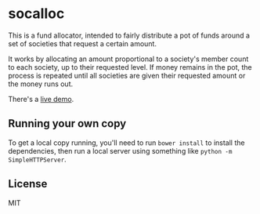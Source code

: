 socalloc
========

This is a fund allocator, intended to fairly distribute a pot of funds around a set of societies that request a certain amount.

It works by allocating an amount proportional to a society's member count to each society, up to their requested level. If money remains in the pot, the process is repeated until all societies are given their requested amount or the money runs out.

There's a [live demo](http://www.olane.uk/socalloc/).


Running your own copy
---------------------

To get a local copy running, you'll need to run `bower install` to install the dependencies, then run a local server using something like `python -m SimpleHTTPServer`.


License
-------

MIT
